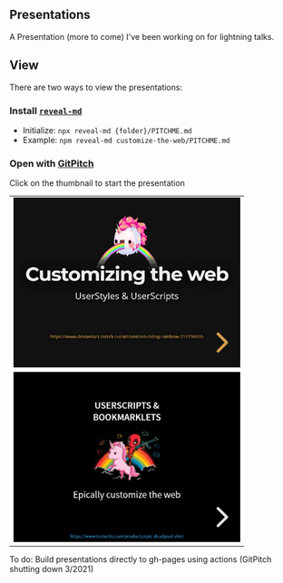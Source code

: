 ## Presentations

A Presentation (more to come) I've been working on for lightning talks.

## View

There are two ways to view the presentations:

### Install [`reveal-md`](https://github.com/webpro/reveal-md)

- Initialize: `npx reveal-md {folder}/PITCHME.md`
- Example: `npm reveal-md customize-the-web/PITCHME.md`

### Open with [GitPitch](https://gitpitch.com/)

Click on the thumbnail to start the presentation

|   |
|:-:|
| [![Customizing the web](customizing-the-web/images/thumb-customizing-the-web.png)](https://gitpitch.com/Mottie/presentations/master?p=customizing-the-web) |
| [![Userscripts & Bookmarklets](userscripts/images/thumb-userscripts-bookmarklets.png)](https://gitpitch.com/Mottie/presentations/master?p=userscripts) |

To do: Build presentations directly to gh-pages using actions (GitPitch shutting down 3/2021)
